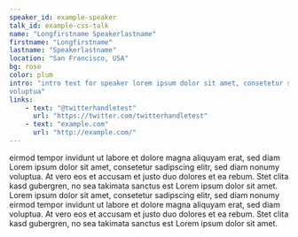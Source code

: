 ```yaml
---
speaker_id: example-speaker
talk_id: example-css-talk
name: "Longfirstname Speakerlastname"
firstname: "Longfirstname"
lastname: "Speakerlastname"
location: "San Francisco, USA"
bg: rose
color: plum
intro: "intro text for speaker lorem ipsum dolor sit amet, consetetur sadipscing elitr, sed diam nonumy
voluptua"
links:
    - text: "@twitterhandletest"
      url: "https://twitter.com/twitterhandletest"
    - text: "example.com"
      url: "http://example.com/"
---
```


eirmod tempor invidunt ut labore et dolore magna aliquyam erat, sed diam
Lorem ipsum dolor sit amet, consetetur sadipscing elitr, sed diam nonumy
voluptua. At vero eos et accusam et justo duo dolores et ea rebum. Stet
clita kasd gubergren, no sea takimata sanctus est Lorem ipsum dolor sit
amet. Lorem ipsum dolor sit amet, consetetur sadipscing elitr, sed diam
nonumy eirmod tempor invidunt ut labore et dolore magna aliquyam erat,
sed diam voluptua. At vero eos et accusam et justo duo dolores et ea
rebum. Stet clita kasd gubergren, no sea takimata sanctus est Lorem
ipsum dolor sit amet.
